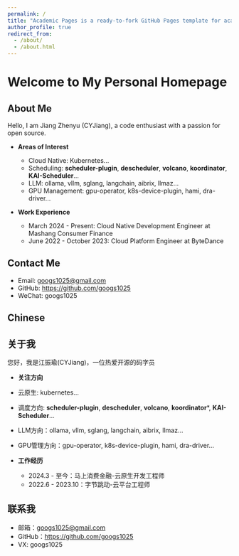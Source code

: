 ```yaml
---
permalink: /
title: "Academic Pages is a ready-to-fork GitHub Pages template for academic personal websites"
author_profile: true
redirect_from: 
  - /about/
  - /about.html
---
```


# Welcome to My Personal Homepage

## About Me
Hello, I am Jiang Zhenyu (CYJiang), a code enthusiast with a passion for open source.

- **Areas of Interest**
  - Cloud Native: Kubernetes...
  - Scheduling: **scheduler-plugin**, **descheduler**, **volcano**, **koordinator**, **KAI-Scheduler**...
  - LLM: ollama, vllm, sglang, langchain, aibrix, llmaz...
  - GPU Management: gpu-operator, k8s-device-plugin, hami, dra-driver...

- **Work Experience**
  - March 2024 - Present: Cloud Native Development Engineer at Mashang Consumer Finance
  - June 2022 - October 2023: Cloud Platform Engineer at ByteDance

## Contact Me

- Email: googs1025@gmail.com
- GitHub: https://github.com/googs1025
- WeChat: googs1025

## Chinese

## 关于我
您好，我是江振瑜(CYJiang)，一位热爱开源的码字员

- **关注方向**
- 云原生: kubernetes...
- 调度方向: **scheduler-plugin**, **descheduler**, **volcano**, **koordinator***,  **KAI-Scheduler**...
- LLM方向：ollama, vllm, sglang, langchain, aibrix, llmaz...
- GPU管理方向：gpu-operator, k8s-device-plugin, hami, dra-driver...

- **工作经历**  
  - 2024.3 - 至今：马上消费金融-云原生开发工程师
  - 2022.6 - 2023.10：字节跳动-云平台工程师
  
## 联系我

- 邮箱：googs1025@gmail.com
- GitHub：https://github.com/googs1025
- VX: googs1025
